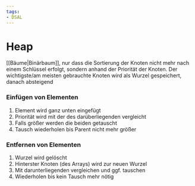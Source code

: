 ```yaml
---
tags:
- DSAL
---
```

# Heap
[[Bäume|Binärbaum]], nur dass die Sortierung der Knoten nicht mehr nach einem Schlüssel erfolgt, sondern anhand der Priorität der Knoten. Der wichtigste/am meisten gebrauchte Knoten wird als Wurzel gespeichert, danach absteigend

### Einfügen von Elementen
1. Element wird ganz unten eingefügt
2. Priorität wird mit der des darüberliegenden vergleicht
3. Falls größer werden die beiden getauscht
4. Tausch wiederholen bis Parent nicht mehr größer

### Entfernen von Elementen
1. Wurzel wird gelöscht
2. Hinterster Knoten (des Arrays) wird zur neuen Wurzel
3. Mit darunterliegenden vergleichen und ggf. tauschen
4. Wiederholen bis kein Tausch mehr nötig